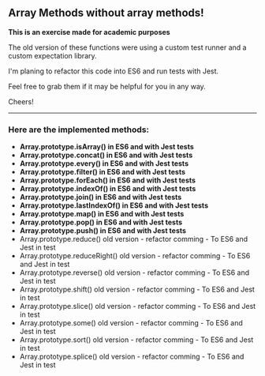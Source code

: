 ## Array Methods without array methods!

**This is an exercise made for academic purposes**

The old version of these functions were using a custom test runner and a custom expectation library.

I'm planing to refactor this code into ES6 and run tests with Jest.

Feel free to grab them if it may be helpful for you in any way.

Cheers!

---

### Here are the implemented methods:
- **Array.prototype.isArray() in ES6 and with Jest tests**
- **Array.prototype.concat() in ES6 and with Jest tests**
- **Array.prototype.every() in ES6 and with Jest tests**
- **Array.prototype.filter() in ES6 and with Jest tests**
- **Array.prototype.forEach() in ES6 and with Jest tests**
- **Array.prototype.indexOf() in ES6 and with Jest tests**
- **Array.prototype.join() in ES6 and with Jest tests**
- **Array.prototype.lastIndexOf() in ES6 and with Jest tests**
- **Array.prototype.map() in ES6 and with Jest tests**
- **Array.prototype.pop() in ES6 and with Jest tests**
- **Array.prototype.push() in ES6 and with Jest tests**
- Array.prototype.reduce() old version - refactor comming - To ES6 and Jest in test
- Array.prototype.reduceRight() old version - refactor comming - To ES6 and Jest in test
- Array.prototype.reverse() old version - refactor comming - To ES6 and Jest in test
- Array.prototype.shift() old version - refactor comming - To ES6 and Jest in test
- Array.prototype.slice() old version - refactor comming - To ES6 and Jest in test
- Array.prototype.some() old version - refactor comming - To ES6 and Jest in test
- Array.prototype.sort() old version - refactor comming - To ES6 and Jest in test
- Array.prototype.splice() old version - refactor comming - To ES6 and Jest in test
